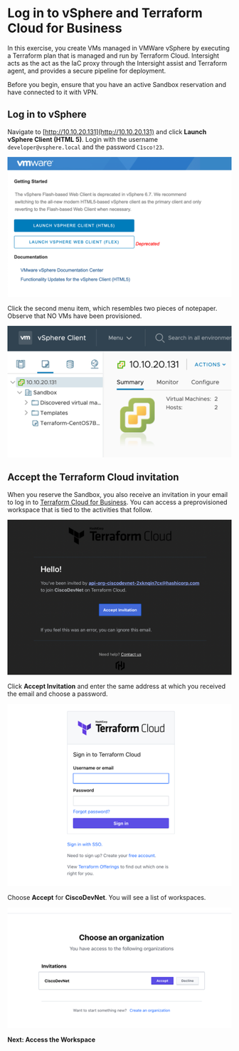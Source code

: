 # Log in to vSphere and Terraform Cloud for Business

In this exercise, you create VMs managed in VMWare vSphere by executing a Terraform plan that is managed and run by Terraform Cloud. Intersight acts as the act as the IaC proxy through the Intersight assist and Terraform agent, and provides a secure pipeline for deployment.

Before you begin, ensure that you have an active Sandbox reservation and have connected to it with VPN.

## Log in to vSphere

Navigate to [http://10.10.20.131](http://10.10.20.131) and click __Launch vSphere Client (HTML 5)__. Login with the username `developer@vsphere.local` and the password `C1sco!23`.

![](https://github.com/kiskander/LC-hcloud-proposal/blob/main/08-intersight/intersight-02-ist-vm-automation/assets/images/ist17.png?raw=true)

Click the second menu item, which resembles two pieces of notepaper. Observe that NO VMs have been provisioned.

![](https://github.com/kiskander/LC-hcloud-proposal/blob/main/08-intersight/intersight-02-ist-vm-automation/assets/images/ist18.png?raw=true)

## Accept the Terraform Cloud invitation

When you reserve the Sandbox, you also receive an invitation in your email to log in to [Terraform Cloud for Business](). You can access a preprovisioned workspace that is tied to the activities that follow.

![](https://github.com/kiskander/LC-hcloud-proposal/blob/main/08-intersight/intersight-02-ist-vm-automation/assets/images/ist03.png?raw=true)

Click __Accept Invitation__ and enter the same address at which you received the email and choose a password.

![](https://github.com/kiskander/LC-hcloud-proposal/blob/main/08-intersight/intersight-02-ist-vm-automation/assets/images/ist04.png?raw=true)

Choose __Accept__ for __CiscoDevNet__. You will see a list of workspaces.

![](https://github.com/kiskander/LC-hcloud-proposal/blob/main/08-intersight/intersight-02-ist-vm-automation/assets/images/ist05.png?raw=true)

**Next: Access the Workspace**
